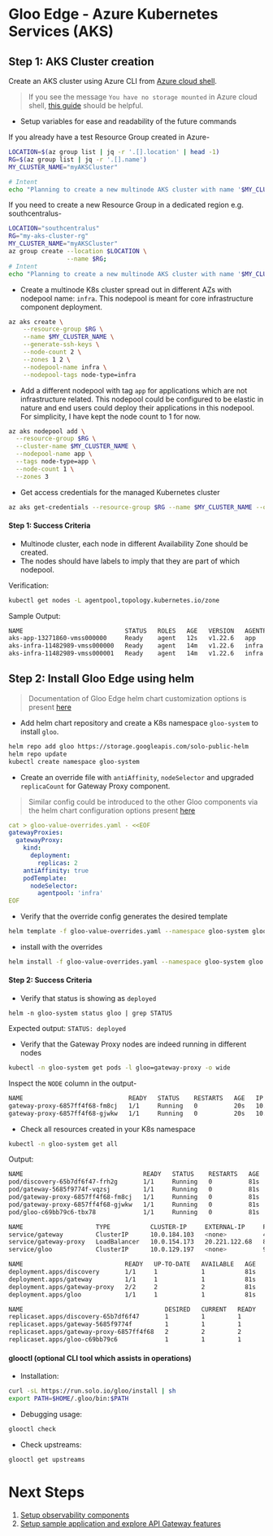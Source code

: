 # Gloo Edge - Azure Kubernetes Services (AKS)

## Step 1: AKS Cluster creation

Create an AKS cluster using Azure CLI from [Azure cloud shell](https://shell.azure.com).

> If you see the message `You have no storage mounted` in Azure cloud shell, [this guide](https://docs.microsoft.com/en-us/azure/cloud-shell/persisting-shell-storage) should be helpful.

- Setup variables for ease and readability of the future commands

If you already have a test Resource Group created in Azure-
```bash
LOCATION=$(az group list | jq -r '.[].location' | head -1)
RG=$(az group list | jq -r '.[].name')
MY_CLUSTER_NAME="myAKSCluster"

# Intent 
echo "Planning to create a new multinode AKS cluster with name '$MY_CLUSTER_NAME' in Resource Group '$RG' at '$LOCATION'."
```

If you need to create a new Resource Group in a dedicated region e.g. southcentralus- 
```bash
LOCATION="southcentralus"
RG="my-aks-cluster-rg"
MY_CLUSTER_NAME="myAKSCluster"
az group create --location $LOCATION \
                --name $RG;
# Intent 
echo "Planning to create a new multinode AKS cluster with name '$MY_CLUSTER_NAME' in Resource Group '$RG' at '$LOCATION'."
```
- Create a multinode K8s cluster spread out in different AZs with nodepool name: `infra`. This nodepool is meant for core infrastructure component deployment.
```bash
az aks create \
    --resource-group $RG \
    --name $MY_CLUSTER_NAME \
    --generate-ssh-keys \
    --node-count 2 \
    --zones 1 2 \
    --nodepool-name infra \
    --nodepool-tags node-type=infra
```

- Add a different nodepool with tag `app` for applications which are not infrastructure related. This nodepool could be configured to be elastic in nature and end users could deploy their applications in this nodepool. For simplicity, I have kept the node count to 1 for now.
```bash
az aks nodepool add \
  --resource-group $RG \
  --cluster-name $MY_CLUSTER_NAME \
  --nodepool-name app \
  --tags node-type=app \
  --node-count 1 \
  --zones 3
```

- Get access credentials for the managed Kubernetes cluster
```bash
az aks get-credentials --resource-group $RG --name $MY_CLUSTER_NAME --overwrite-existing
```

#### Step 1: Success Criteria

- Multinode cluster, each node in different Availability Zone should be created.
- The nodes should have labels to imply that they are part of which nodepool.

Verification:
```bash
kubectl get nodes -L agentpool,topology.kubernetes.io/zone
```

Sample Output:
```bash
NAME                            STATUS   ROLES   AGE   VERSION   AGENTPOOL   ZONE
aks-app-13271860-vmss000000     Ready    agent   12s   v1.22.6   app         centralus-3         
aks-infra-11482989-vmss000000   Ready    agent   14m   v1.22.6   infra       centralus-1
aks-infra-11482989-vmss000001   Ready    agent   14m   v1.22.6   infra       centralus-2
```

## Step 2: Install Gloo Edge using helm

> Documentation of Gloo Edge helm chart customization options is present [here](https://docs.solo.io/gloo-edge/latest/reference/helm_chart_values/open_source_helm_chart_values/)

- Add helm chart repository and create a K8s namespace `gloo-system` to install `gloo`.
```bash
helm repo add gloo https://storage.googleapis.com/solo-public-helm
helm repo update
kubectl create namespace gloo-system
```

- Create an override file with `antiAffinity`, `nodeSelector` and upgraded `replicaCount` for Gateway Proxy component.
> Similar config could be introduced to the other Gloo components via the helm chart configuration options present [here](https://docs.solo.io/gloo-edge/latest/reference/helm_chart_values/open_source_helm_chart_values/)
```yaml
cat > gloo-value-overrides.yaml - <<EOF
gatewayProxies:
  gatewayProxy:
    kind:
      deployment:
        replicas: 2
    antiAffinity: true
    podTemplate:
      nodeSelector:
        agentpool: 'infra'
EOF
```

- Verify that the override config generates the desired template
```bash
helm template -f gloo-value-overrides.yaml --namespace gloo-system gloo gloo/gloo
```

- install with the overrides
```bash
helm install -f gloo-value-overrides.yaml --namespace gloo-system gloo gloo/gloo
```

#### Step 2: Success Criteria

- Verify that status is showing as `deployed`
```
helm -n gloo-system status gloo | grep STATUS
```
Expected output: `STATUS: deployed`

- Verify that the Gateway Proxy nodes are indeed running in different nodes
```bash
kubectl -n gloo-system get pods -l gloo=gateway-proxy -o wide
```

Inspect the `NODE` column in the output-
```bash
NAME                             READY   STATUS    RESTARTS   AGE   IP           NODE                            NOMINATED NODE   READINESS GATES
gateway-proxy-6857ff4f68-fm8cj   1/1     Running   0          20s   10.244.0.7   aks-infra-11482989-vmss000001   <none>           <none>
gateway-proxy-6857ff4f68-gjwkw   1/1     Running   0          20s   10.244.1.4   aks-infra-11482989-vmss000000   <none>           <none>
```

- Check all resources created in your K8s namespace
```bash
kubectl -n gloo-system get all
```
Output:
```bash
NAME                                 READY   STATUS    RESTARTS   AGE
pod/discovery-65b7df6f47-frh2g       1/1     Running   0          81s
pod/gateway-5685f9774f-vqzsj         1/1     Running   0          81s
pod/gateway-proxy-6857ff4f68-fm8cj   1/1     Running   0          81s
pod/gateway-proxy-6857ff4f68-gjwkw   1/1     Running   0          81s
pod/gloo-c69bb79c6-tbx78             1/1     Running   0          81s

NAME                    TYPE           CLUSTER-IP     EXTERNAL-IP     PORT(S)                               AGE
service/gateway         ClusterIP      10.0.184.103   <none>          443/TCP                               81s
service/gateway-proxy   LoadBalancer   10.0.154.173   20.221.122.68   80:31307/TCP,443:30498/TCP            81s
service/gloo            ClusterIP      10.0.129.197   <none>          9977/TCP,9976/TCP,9988/TCP,9979/TCP   81s

NAME                            READY   UP-TO-DATE   AVAILABLE   AGE
deployment.apps/discovery       1/1     1            1           81s
deployment.apps/gateway         1/1     1            1           81s
deployment.apps/gateway-proxy   2/2     2            2           81s
deployment.apps/gloo            1/1     1            1           81s

NAME                                       DESIRED   CURRENT   READY   AGE
replicaset.apps/discovery-65b7df6f47       1         1         1       81s
replicaset.apps/gateway-5685f9774f         1         1         1       81s
replicaset.apps/gateway-proxy-6857ff4f68   2         2         2       81s
replicaset.apps/gloo-c69bb79c6             1         1         1       81s
```

#### glooctl (optional CLI tool which assists in operations)

- Installation:
```bash
curl -sL https://run.solo.io/gloo/install | sh
export PATH=$HOME/.gloo/bin:$PATH
```

- Debugging usage:
```bash
glooctl check
```

- Check upstreams:
```bash
glooctl get upstreams
```

# Next Steps

1. [Setup observability components](https://github.com/find-arka/k8s-misc/blob/main/API-Gateway/setup-observability.md)
2. [Setup sample application and explore API Gateway features](https://github.com/find-arka/k8s-misc/blob/main/API-Gateway/test-with-sample-application.md)
